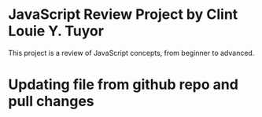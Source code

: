 # JavaScript Review Project by Clint Louie Y. Tuyor
This project is a review of JavaScript concepts, from beginner to advanced.

# Updating file from github repo and pull changes
